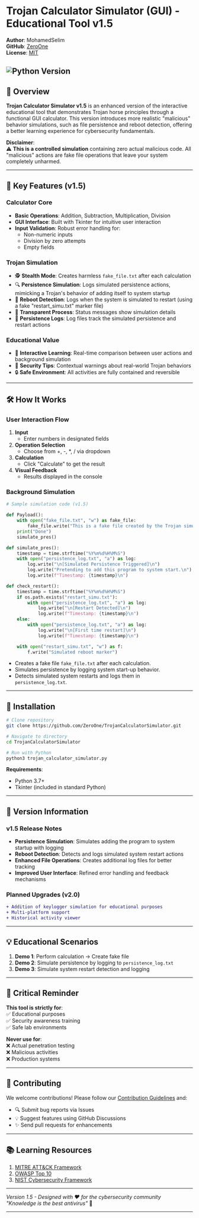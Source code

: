 # Trojan Calculator Simulator (GUI) - Educational Tool v1.5

**Author**: MohamedSelim  
**GitHub**: [ZeroOne](https://github.com/MohamedSelimMah)  
**License**: [MIT](LICENSE)  

![Python Version](https://img.shields.io/badge/Python-3.7%2B-blue)  
---

## 📖 Overview

**Trojan Calculator Simulator v1.5** is an enhanced version of the interactive educational tool that demonstrates Trojan horse principles through a functional GUI calculator. This version introduces more realistic "malicious" behavior simulations, such as file persistence and reboot detection, offering a better learning experience for cybersecurity fundamentals.

**Disclaimer**:  
⚠️ **This is a controlled simulation** containing zero actual malicious code. All "malicious" actions are fake file operations that leave your system completely unharmed.

---

## 🎯 Key Features (v1.5)

### Calculator Core
- **Basic Operations**: Addition, Subtraction, Multiplication, Division
- **GUI Interface**: Built with Tkinter for intuitive user interaction
- **Input Validation**: Robust error handling for:
  - Non-numeric inputs
  - Division by zero attempts
  - Empty fields

### Trojan Simulation
- 🕵️ **Stealth Mode**: Creates harmless `fake_file.txt` after each calculation
- 🔍 **Persistence Simulation**: Logs simulated persistence actions, mimicking a Trojan's behavior of adding itself to system startup
- 🚨 **Reboot Detection**: Logs when the system is simulated to restart (using a fake "restart_simu.txt" marker file)
- 📝 **Transparent Process**: Status messages show simulation details
- 📜 **Persistence Logs**: Log files track the simulated persistence and restart actions

### Educational Value
- 🧠 **Interactive Learning**: Real-time comparison between user actions and background simulation
- 📝 **Security Tips**: Contextual warnings about real-world Trojan behaviors
- 🔒 **Safe Environment**: All activities are fully contained and reversible

---

## 🛠️ How It Works

### User Interaction Flow
1. **Input**  
   - Enter numbers in designated fields
2. **Operation Selection**  
   - Choose from +, -, *, / via dropdown
3. **Calculation**  
   - Click "Calculate" to get the result
4. **Visual Feedback**  
   - Results displayed in the console

### Background Simulation
```python
# Sample simulation code (v1.5)

def Payload():
    with open("fake_file.txt", "w") as fake_file:
        fake_file.write("This is a fake file created by the Trojan simulator.")
    print("Done")
    simulate_pres()

def simulate_pres():
    timestamp = time.strftime("%Y%m%d%H%M%S")
    with open("persistence_log.txt", "a") as log:
        log.write("\n[Simulated Persistence Triggered]\n")
        log.write("Pretending to add this program to system start.\n")
        log.write(f"Timestamp: {timestamp}\n")

def check_restart():
    timestamp = time.strftime("%Y%m%d%H%M%S")
    if os.path.exists("restart_simu.txt"):
        with open("persistence_log.txt", "a") as log:
            log.write("\n[Restart Detected]\n")
            log.write(f"Timestamp: {timestamp}\n")
    else:
        with open("persistence_log.txt", "a") as log:
            log.write("\n[First time restart]\n")
            log.write(f"Timestamp: {timestamp}\n")

    with open("restart_simu.txt", "w") as f:
        f.write("Simulated reboot marker")
```
- Creates a fake file `fake_file.txt` after each calculation.
- Simulates persistence by logging system start-up behavior.
- Detects simulated system restarts and logs them in `persistence_log.txt`.

---

## 🚀 Installation

```bash
# Clone repository
git clone https://github.com/ZeroOne/TrojanCalculatorSimulator.git

# Navigate to directory
cd TrojanCalculatorSimulator

# Run with Python
python3 trojan_calculator_simulator.py
```

**Requirements**:  
- Python 3.7+
- Tkinter (included in standard Python)

---

## 📜 Version Information

### v1.5 Release Notes
- **Persistence Simulation**: Simulates adding the program to system startup with logging
- **Reboot Detection**: Detects and logs simulated system restart actions
- **Enhanced File Operations**: Creates additional log files for better tracking
- **Improved User Interface**: Refined error handling and feedback mechanisms

### Planned Upgrades (v2.0)
```diff
+ Addition of keylogger simulation for educational purposes
+ Multi-platform support
+ Historical activity viewer
```

---

## 💡 Educational Scenarios

1. **Demo 1**: Perform calculation → Create fake file
2. **Demo 2**: Simulate persistence by logging to `persistence_log.txt`
3. **Demo 3**: Simulate system restart detection and logging

---

## 🛑 Critical Reminder

**This tool is strictly for**:  
✅ Educational purposes  
✅ Security awareness training  
✅ Safe lab environments  

**Never use for**:  
❌ Actual penetration testing  
❌ Malicious activities  
❌ Production systems  

---

## 🤝 Contributing

We welcome contributions! Please follow our [Contribution Guidelines](CONTRIBUTING.md) and:
- 🔍 Submit bug reports via Issues
- 💡 Suggest features using GitHub Discussions
- ✨ Send pull requests for enhancements

---

## 📚 Learning Resources

1. [MITRE ATT&CK Framework](https://attack.mitre.org/)
2. [OWASP Top 10](https://owasp.org/www-project-top-ten/)
3. [NIST Cybersecurity Framework](https://www.nist.gov/cyberframework)

---

*Version 1.5 - Designed with ❤️ for the cybersecurity community*  
*"Knowledge is the best antivirus"* 🔐

---
